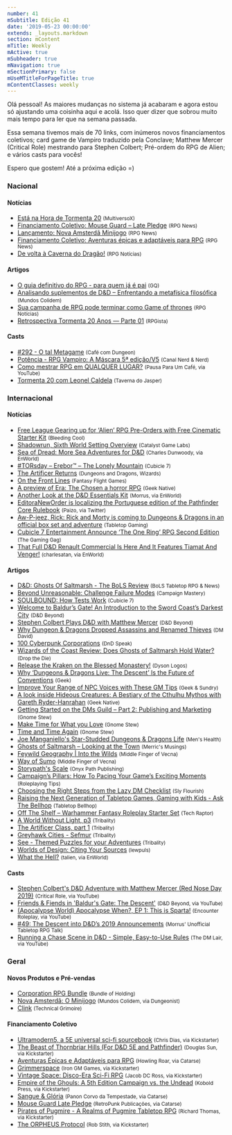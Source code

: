 ```yaml
---
number: 41
mSubtitle: Edição 41
date: '2019-05-23 00:00:00'
extends: _layouts.markdown
section: mContent
mTitle: Weekly
mActive: true
mSubheader: true
mNavigation: true
mSectionPrimary: false
mUseMTitleForPageTitle: true
mContentClasses: weekly
---
```


Olá pessoal! As maiores mudanças no sistema já acabaram e agora estou só ajustando uma coisinha aqui e acolá. Isso quer dizer que sobrou muito mais tempo para ler que na semana passada.

Essa semana tivemos mais de 70 links, com inúmeros novos financiamentos coletivos; card game de Vampiro traduzido pela Conclave; Matthew Mercer (Critical Role) mestrando para Stephen Colbert; Pré-ordem do RPG de Alien; e vários casts para vocês!

Espero que gostem! Até a próxima edição =)

### Nacional

#### Notícias

- [Está na Hora de Tormenta 20] <small>(MultiversoX)</small>
- [Financiamento Coletivo: Mouse Guard – Late Pledge] <small>(RPG News)</small>
- [Lançamento: Nova Amsterdã Minijogo] <small>(RPG News)</small>
- [Financiamento Coletivo: Aventuras épicas e adaptáveis para RPG] <small>(RPG News)</small>
- [De volta à Caverna do Dragão!] <small>(RPG Notícias)</small>

#### Artigos

- [O guia definitivo do RPG - para quem já é pai] <small>(GQ)</small>
- [Analisando suplementos de D&amp;D – Enfrentando a metafísica filosófica] <small>(Mundos Colidem)</small>
- [Sua campanha de RPG pode terminar como Game of thrones] <small>(RPG Notícias)</small>
- [Retrospectiva Tormenta 20 Anos — Parte 01] <small>(RPGista)</small>

#### Casts

- [#292 - O tal Metagame] <small>(Café com Dungeon)</small>
- [Potência - RPG Vampiro: A Máscara 5ª edição/V5] <small>(Canal Nerd &amp; Nerd)</small>
- [Como mestrar RPG em QUALQUER LUGAR?] <small>(Pausa Para Um Café, via YouTube)</small>
- [Tormenta 20 com Leonel Caldela] <small>(Taverna do Jasper)</small>

### Internacional

#### Notícias

- [Free League Gearing up for ‘Alien’ RPG Pre-Orders with Free Cinematic Starter Kit] <small>(Bleeding Cool)</small>
- [Shadowrun, Sixth World Setting Overview] <small>(Catalyst Game Labs)</small>
- [Sea of Dread: More Sea Adventures for D&amp;D] <small>(Charles Dunwoody, via EnWorld)</small>
- [#TORsday – Erebor™ – The Lonely Mountain] <small>(Cubicle 7)</small>
- [The Artificer Returns] <small>(Dungeons and Dragons, Wizards)</small>
- [On the Front Lines] <small>(Fantasy Flight Games)</small>
- [A preview of Era: The Chosen a horror RPG] <small>(Geek Native)</small>
- [Another Look at the D&amp;D Essentials Kit] <small>(Morrus, via EnWorld)</small>
- [EditoraNewOrder is localizing the Portuguese edition of the Pathfinder Core Rulebook] <small>(Paizo, via Twitter)</small>
- [Aw-P-jeez, Rick: Rick and Morty is coming to Dungeons &amp; Dragons in an official box set and adventure] <small>(Tabletop Gaming)</small>
- [Cubicle 7 Entertainment Announce ‘The One Ring’ RPG Second Edition] <small>(The Gaming Gag)</small>
- [That Full D&amp;D Renault Commercial Is Here And It Features Tiamat And Venger!] <small>(charlesatan, via EnWorld)</small>

#### Artigos

- [D&amp;D: Ghosts Of Saltmarsh - The BoLS Review] <small>(BoLS Tabletop RPG &amp; News)</small>
- [Beyond Unreasonable: Challenge Failure Modes] <small>(Campaign Mastery)</small>
- [SOULBOUND: How Tests Work] <small>(Cubicle 7)</small>
- [Welcome to Baldur’s Gate! An Introduction to the Sword Coast’s Darkest City] <small>(D&amp;D Beyond)</small>
- [Stephen Colbert Plays D&amp;D with Matthew Mercer] <small>(D&amp;D Beyond)</small>
- [Why Dungeon &amp; Dragons Dropped Assassins and Renamed Thieves] <small>(DM David)</small>
- [100 Cyberpunk Corporations] <small>(DnD Speak)</small>
- [Wizards of the Coast Review: Does Ghosts of Saltmarsh Hold Water?] <small>(Drop the Die)</small>
- [Release the Kraken on the Blessed Monastery!] <small>(Dyson Logos)</small>
- [Why ‘Dungeons &amp; Dragons Live: The Descent’ Is the Future of Conventions] <small>(Geek)</small>
- [Improve Your Range of NPC Voices with These GM Tips] <small>(Geek &amp; Sundry)</small>
- [A look inside Hideous Creatures: A Bestiary of the Cthulhu Mythos with Gareth Ryder-Hanrahan] <small>(Geek Native)</small>
- [Getting Started on the DMs Guild – Part 2: Publishing and Marketing] <small>(Gnome Stew)</small>
- [Make Time for What you Love] <small>(Gnome Stew)</small>
- [Time and Time Again] <small>(Gnome Stew)</small>
- [Joe Manganiello&#039;s Star-Studded Dungeons &amp; Dragons Life] <small>(Men&#039;s Health)</small>
- [Ghosts of Saltmarsh – Looking at the Town] <small>(Merric&#039;s Musings)</small>
- [Feywild Geography | Into the Wilds] <small>(Middle Finger of Vecna)</small>
- [Way of Sumo] <small>(Middle Finger of Vecna)</small>
- [Storypath&#039;s Scale] <small>(Onyx Path Publishing)</small>
- [Campaign’s Pillars: How To Pacing Your Game’s Exciting Moments] <small>(Roleplaying Tips)</small>
- [Choosing the Right Steps from the Lazy DM Checklist] <small>(Sly Flourish)</small>
- [Raising the Next Generation of Tabletop Games, Gaming with Kids - Ask The Bellhop] <small>(Tabletop Bellhop)</small>
- [Off The Shelf – Warhammer Fantasy Roleplay Starter Set] <small>(Tech Raptor)</small>
- [A World Without Light, p3] <small>(Tribality)</small>
- [The Artificer Class, part 1] <small>(Tribality)</small>
- [Greyhawk Cities - Sefmur] <small>(Tribality)</small>
- [See - Themed Puzzles for your Adventures] <small>(Tribality)</small>
- [Worlds of Design: Citing Your Sources] <small>(lewpuls)</small>
- [What the Hell?] <small>(talien, via EnWorld)</small>

#### Casts

- [Stephen Colbert&#039;s D&amp;D Adventure with Matthew Mercer (Red Nose Day 2019)] <small>(Critical Role, via YouTube)</small>
- [Friends &amp; Fiends in &#039;Baldur&#039;s Gate: The Descent&#039;] <small>(D&amp;D Beyond, via YouTube)</small>
- [(Apocalypse World) Apocalypse When?, EP 1: This is Sparta!] <small>(Encounter Roleplay, via YouTube)</small>
- [#49: The Descent into D&amp;D’s 2019 Announcements] <small>(Morrus&#039; Unofficial Tabletop RPG Talk)</small>
- [Running a Chase Scene in D&amp;D - Simple, Easy-to-Use Rules] <small>(The DM Lair, via YouTube)</small>

### Geral

#### Novos Produtos e Pré-vendas

- [Corporation RPG Bundle] <small>(Bundle of Holding)</small>
- [Nova Amsterdã: O Minijogo] <small>(Mundos Colidem, via Dungeonist)</small>
- [Clink] <small>(Technical Grimoire)</small>

#### Financiamento Coletivo

- [Ultramodern5, a 5E universal sci-fi sourcebook] <small>(Chris Dias, via Kickstarter)</small>
- [The Beast of Thornbriar Hills (For D&amp;D 5E and Pathfinder)] <small>(Douglas Sun, via Kickstarter)</small>
- [Aventuras Épicas e Adaptáveis para RPG] <small>(Howling Roar, via Catarse)</small>
- [Grimmerspace] <small>(Iron GM Games, via Kickstarter)</small>
- [Vintage Space: Disco-Era Sci-Fi RPG] <small>(Jacob DC Ross, via Kickstarter)</small>
- [Empire of the Ghouls: A 5th Edition Campaign vs. the Undead] <small>(Kobold Press, via Kickstarter)</small>
- [Sangue &amp; Glória] <small>(Panon Corvo da Tempestade, via Catarse)</small>
- [Mouse Guard Late Pledge] <small>(RetroPunk Publicações, via Catarse)</small>
- [Pirates of Pugmire - A Realms of Pugmire Tabletop RPG] <small>(Richard Thomas, via Kickstarter)</small>
- [The ORPHEUS Protocol] <small>(Rob Stith, via Kickstarter)</small>


[Friends &amp; Fiends in &#039;Baldur&#039;s Gate: The Descent&#039;]: https://www.youtube.com/watch?v=Vbh4UifImPg
[Grimmerspace]: https://www.kickstarter.com/projects/agrestasaurus/grimmerspace
[#49: The Descent into D&amp;D’s 2019 Announcements]: https://morrus.podbean.com/e/49-the-descent-into-dds-2019-announcements/?utm_source=rss&amp;utm_medium=rss&amp;utm_campaign=morrus-unofficial-tabletop-rpg-talk-ep-49-the-descent-into-dds-2019-announcements
[Another Look at the D&amp;D Essentials Kit]: http://www.enworld.org/forum/content.php?6330-Another-Look-at-the-D-D-Essentials-Kit&amp;D-Essentials-Kit=
[A preview of Era: The Chosen a horror RPG]: https://www.geeknative.com/65894/a-preview-of-era-the-chosen-a-horror-rpg/
[A look inside Hideous Creatures: A Bestiary of the Cthulhu Mythos with Gareth Ryder-Hanrahan]: https://www.geeknative.com/65905/a-look-inside-hideous-creatures-a-bestiary-of-the-cthulhu-mythos-with-gareth-ryder-hanrahan/
[See - Themed Puzzles for your Adventures]: https://www.tribality.com/2019/05/21/sea-themed-puzzles-for-your-adventures/
[The Artificer Class, part 1]: https://www.tribality.com/2019/05/23/the-artificer-class-part-one/
[Greyhawk Cities - Sefmur]: https://www.tribality.com/2019/05/22/greyhawk-cities-sefmur/
[A World Without Light, p3]: https://www.tribality.com/2019/05/20/a-world-without-light-p3/
[100 Cyberpunk Corporations]: http://dndspeak.com/2019/05/100-cyberpunk-corporations/
[Way of Sumo]: https://mfov.magehandpress.com/2019/05/way-of-sumo.html
[Why Dungeon &amp; Dragons Dropped Assassins and Renamed Thieves]: https://dmdavid.com/tag/why-dungeon-dragons-dropped-assassins-and-renamed-thieves/
[Running a Chase Scene in D&amp;D - Simple, Easy-to-Use Rules]: https://www.youtube.com/watch?v=eLxmWj7YBwY
[Beyond Unreasonable: Challenge Failure Modes]: http://www.campaignmastery.com/blog/beyond-unreasonable/
[Make Time for What you Love]: https://gnomestew.com/make-time-for-what-you-love/
[Choosing the Right Steps from the Lazy DM Checklist]: http://slyflourish.com/choosing_the_right_steps.html
[What the Hell?]: http://www.enworld.org/forum/content.php?6322-What-the-Hel
[Empire of the Ghouls: A 5th Edition Campaign vs. the Undead]: https://www.kickstarter.com/projects/350683997/empire-of-the-ghouls-a-5th-edition-campaign-vs-the
[Ultramodern5, a 5E universal sci-fi sourcebook]: https://www.kickstarter.com/projects/diasexmachina/ultramodern5-a-5e-universal-sci-fi-sourcebook
[The Beast of Thornbriar Hills (For D&amp;D 5E and Pathfinder)]: https://www.kickstarter.com/projects/660432492/the-beast-of-thornbriar-hills-for-dandd-5e-and-pat
[Vintage Space: Disco-Era Sci-Fi RPG]: https://www.kickstarter.com/projects/1059971838/vintage-space-disco-era-sci-fi-rpg
[Sea of Dread: More Sea Adventures for D&amp;D]: http://www.enworld.org/forum/content.php?6273-Sea-of-Dread-More-Sea-Adventures-for-D-D
[D&amp;D: Ghosts Of Saltmarsh - The BoLS Review]: https://www.belloflostsouls.net/2019/05/dd-ghosts-of-saltmarsh-the-bols-review.html
[Stephen Colbert&#039;s D&amp;D Adventure with Matthew Mercer (Red Nose Day 2019)]: https://www.youtube.com/watch?v=3658C2y4LlA
[Why ‘Dungeons &amp; Dragons Live: The Descent’ Is the Future of Conventions]: https://www.geek.com/culture/why-dungeons-dragons-live-the-descent-is-the-future-of-conventions-1788237/
[Stephen Colbert Plays D&amp;D with Matthew Mercer]: https://www.dndbeyond.com/posts/502-stephen-colbert-plays-d-d-with-matthew-mercer
[Welcome to Baldur’s Gate! An Introduction to the Sword Coast’s Darkest City]: https://www.dndbeyond.com/posts/501-welcome-to-baldurs-gate-an-introduction-to-the
[Retrospectiva Tormenta 20 Anos — Parte 01]: https://rpgista.com.br/2019/05/23/retrospectiva-tormenta-20-anos-parte-01/
[Storypath&#039;s Scale]: http://theonyxpath.com/storypaths-scale/
[#TORsday – Erebor™ – The Lonely Mountain]: https://www.cubicle7games.com/torsday-erebor-the-lonely-mountain/
[Joe Manganiello&#039;s Star-Studded Dungeons &amp; Dragons Life]: https://www.menshealth.com/entertainment/a27511286/joe-manganiello-dungeons-and-dragons/
[Cubicle 7 Entertainment Announce ‘The One Ring’ RPG Second Edition]: https://thegaminggang.com/game-news/cubicle-7-entertainment-announce-the-one-ring-rpg-second-edition/
[Sua campanha de RPG pode terminar como Game of thrones]: https://medium.com/rpgnoticias/sua-campanha-de-rpg-pode-terminar-como-game-of-thrones-f0fdc12c6899
[Free League Gearing up for ‘Alien’ RPG Pre-Orders with Free Cinematic Starter Kit]: https://www.bleedingcool.com/2019/05/22/free-league-gearing-up-for-alien-rpg-pre-orders-with-free-cinematic-starter/
[Raising the Next Generation of Tabletop Games, Gaming with Kids - Ask The Bellhop]: https://tabletopbellhop.com/gaming-advice/gaming-with-kids/
[Ghosts of Saltmarsh – Looking at the Town]: https://merricb.com/2019/05/22/ghosts-of-saltmarsh-looking-at-the-town/
[Tormenta 20 com Leonel Caldela]: https://questcast.com.br/podcast/tormenta-20-com-leonel-caldela-taverna-do-jasper-38/
[Financiamento Coletivo: Mouse Guard – Late Pledge]: https://newsrpg.wordpress.com/2019/05/22/financiamento-coletivo-mouse-guard-late-pledge/
[Mouse Guard Late Pledge]: https://www.catarse.me/mouse_guard2#rewards
[(Apocalypse World) Apocalypse When?, EP 1: This is Sparta!]: https://www.youtube.com/watch?v=PHJmOF1YhO4
[The ORPHEUS Protocol]: https://www.kickstarter.com/projects/948927035/the-orpheus-protocol
[Pirates of Pugmire - A Realms of Pugmire Tabletop RPG]: https://www.kickstarter.com/projects/200664283/pirates-of-pugmire-a-realms-of-pugmire-tabletop-rpg
[Aw-P-jeez, Rick: Rick and Morty is coming to Dungeons &amp; Dragons in an official box set and adventure]: https://www.tabletopgaming.co.uk/board-games/news/aw-p-jeez-rick-rick-and-morty-is-coming-to-dungeons-dragons-in-an
[#292 - O tal Metagame]: https://www.podbean.com/media/share/pb-sk5ka-b1e12b
[Corporation RPG Bundle]: https://bundleofholding.com/presents/CorporationRPG
[Lançamento: Nova Amsterdã Minijogo]: https://newsrpg.wordpress.com/2019/05/21/lancamento-nova-amsterda-minijogo/
[Nova Amsterdã: O Minijogo]: https://www.dungeonist.com/marketplace/product/nova-amsterda-o-minijogo/
[Clink]: https://technicalgrimoire.com/clink
[EditoraNewOrder is localizing the Portuguese edition of the Pathfinder Core Rulebook]: https://twitter.com/paizo/status/1130541551359107073
[Improve Your Range of NPC Voices with These GM Tips]: https://geekandsundry.com/improve-your-range-of-npc-voices-with-these-gm-tips/
[SOULBOUND: How Tests Work]: https://www.cubicle7games.com/soulbound-how-tests-work/
[Como mestrar RPG em QUALQUER LUGAR?]: https://www.youtube.com/watch?v=jkrqAzhiPR0
[Release the Kraken on the Blessed Monastery!]: https://dysonlogos.blog/2019/05/25/release-the-kraken-on-the-blessed-monastery/
[The Artificer Returns]: https://dnd.wizards.com/articles/unearthed-arcana/artificer-returns
[O guia definitivo do RPG - para quem já é pai]: https://gq.globo.com/Paternidade/noticia/2019/05/o-guia-definitivo-do-rpg-para-quem-ja-e-pai.html
[De volta à Caverna do Dragão!]: https://medium.com/rpgnoticias/de-volta-à-caverna-do-dragão-60e6ce1665c
[Off The Shelf – Warhammer Fantasy Roleplay Starter Set]: https://techraptor.net/content/off-the-shelf-warhammer-fantasy-roleplay-starter-set
[Está na Hora de Tormenta 20]: https://www.multiversox.com.br/2019/05/esta-chegando-hora-de-tormenta-20.html
[Potência - RPG Vampiro: A Máscara 5ª edição/V5]: https://www.youtube.com/watch?v=AZTZ0QBca2I
[Sangue &amp; Glória]: https://www.catarse.me/sangue_gloria
[Wizards of the Coast Review: Does Ghosts of Saltmarsh Hold Water?]: https://dropthedie.com/ghosts-of-saltmarsh
[Financiamento Coletivo: Aventuras épicas e adaptáveis para RPG]: https://newsrpg.wordpress.com/2019/05/24/financiamento-coletivo-aventuras-epicas-e-adaptaveis-para-rpg/
[Aventuras Épicas e Adaptáveis para RPG]: https://www.catarse.me/howlingroar
[Getting Started on the DMs Guild – Part 2: Publishing and Marketing]: https://gnomestew.com/getting-started-on-the-dms-guild-part-2-publishing-and-marketing/
[Analisando suplementos de D&amp;D – Enfrentando a metafísica filosófica]: https://www.mundoscolidem.com.br/analisando-suplementos-de-dd-enfrentando-a-metafisica/
[That Full D&amp;D Renault Commercial Is Here And It Features Tiamat And Venger!]: http://www.enworld.org/forum/content.php?6335-That-Full-D-D-Renault-Commericial-Is-Here-And-It-Features-Tiamat-And-Venger!&amp;D-Renault-Commericial-Is-Here-And-It-Features-Tiamat-And-Venger!=
[On the Front Lines]: https://www.fantasyflightgames.com/en/news/2019/5/22/soldiers-and-politicians/
[Worlds of Design: Citing Your Sources]: http://www.enworld.org/forum/content.php?6276-Worlds-of-Design-Citing-Your-Sources
[Shadowrun, Sixth World Setting Overview]: https://www.catalystgamelabs.com/2019/05/22/shadowrun-sixth-world-setting-overview/
[Time and Time Again]: https://gnomestew.com/time-and-time-again/
[Campaign’s Pillars: How To Pacing Your Game’s Exciting Moments]: https://www.roleplayingtips.com/adventure-building/campaigns-pillars/
[Feywild Geography | Into the Wilds]: https://mfov.magehandpress.com/2019/05/feywild-geography-into-wilds.html
